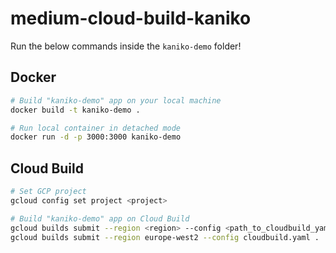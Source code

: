 # medium-cloud-build-kaniko

Run the below commands inside the `kaniko-demo` folder!

## Docker

```sh
# Build "kaniko-demo" app on your local machine
docker build -t kaniko-demo .

# Run local container in detached mode
docker run -d -p 3000:3000 kaniko-demo

```

## Cloud Build

```sh
# Set GCP project
gcloud config set project <project>

# Build "kaniko-demo" app on Cloud Build
gcloud builds submit --region <region> --config <path_to_cloudbuild_yaml> <path_to_build_context>
gcloud builds submit --region europe-west2 --config cloudbuild.yaml .

```